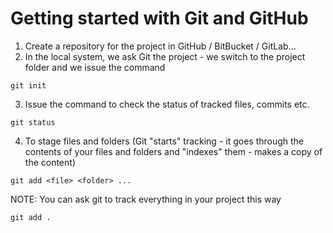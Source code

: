 # Getting started with Git and GitHub

1. Create a repository for the project in GitHub / BitBucket / GitLab...
2. In the local system, we ask Git the project - we switch to the project folder and we issue the command
```
git init
```
3. Issue the command to check the status of tracked files, commits etc.
```
git status
```
4. To stage files and folders (Git "starts" tracking - it goes through the contents of your files and folders and "indexes" them - makes a copy of the content)
```
git add <file> <folder> ...
```
NOTE: You can ask git to track everything in your project this way
```
git add .
```
